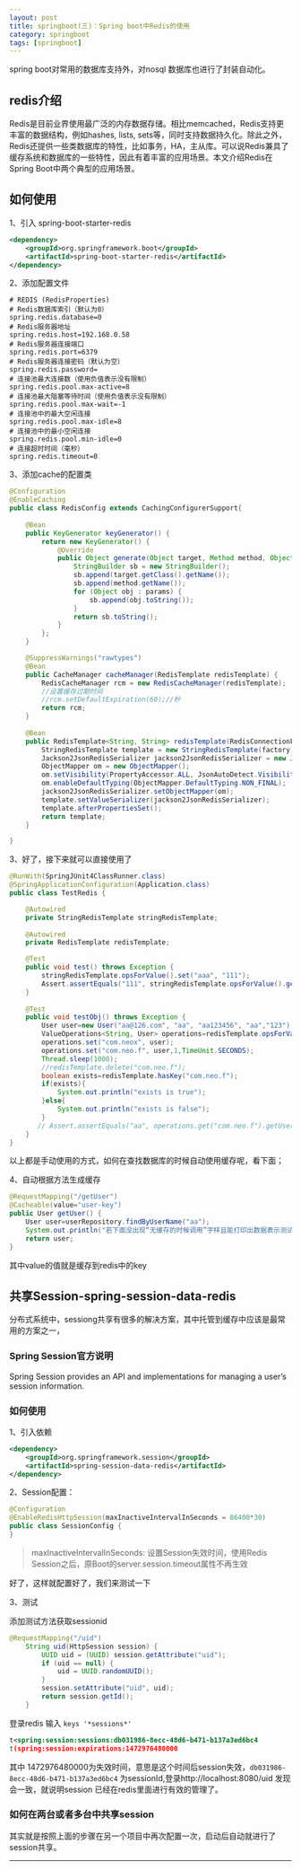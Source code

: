 ```yaml
---
layout: post
title: springboot(三)：Spring boot中Redis的使用
category: springboot
tags: [springboot]
---
```


spring boot对常用的数据库支持外，对nosql 数据库也进行了封装自动化。

## redis介绍

Redis是目前业界使用最广泛的内存数据存储。相比memcached，Redis支持更丰富的数据结构，例如hashes, lists, sets等，同时支持数据持久化。除此之外，Redis还提供一些类数据库的特性，比如事务，HA，主从库。可以说Redis兼具了缓存系统和数据库的一些特性，因此有着丰富的应用场景。本文介绍Redis在Spring Boot中两个典型的应用场景。

##  如何使用

1、引入 spring-boot-starter-redis

``` xml
<dependency>  
    <groupId>org.springframework.boot</groupId>  
    <artifactId>spring-boot-starter-redis</artifactId>  
</dependency>  
```

2、添加配置文件

``` properties
# REDIS (RedisProperties)
# Redis数据库索引（默认为0）
spring.redis.database=0  
# Redis服务器地址
spring.redis.host=192.168.0.58
# Redis服务器连接端口
spring.redis.port=6379  
# Redis服务器连接密码（默认为空）
spring.redis.password=  
# 连接池最大连接数（使用负值表示没有限制）
spring.redis.pool.max-active=8  
# 连接池最大阻塞等待时间（使用负值表示没有限制）
spring.redis.pool.max-wait=-1  
# 连接池中的最大空闲连接
spring.redis.pool.max-idle=8  
# 连接池中的最小空闲连接
spring.redis.pool.min-idle=0  
# 连接超时时间（毫秒）
spring.redis.timeout=0  
```

3、添加cache的配置类

``` java
@Configuration
@EnableCaching
public class RedisConfig extends CachingConfigurerSupport{
	
	@Bean
	public KeyGenerator keyGenerator() {
        return new KeyGenerator() {
            @Override
            public Object generate(Object target, Method method, Object... params) {
                StringBuilder sb = new StringBuilder();
                sb.append(target.getClass().getName());
                sb.append(method.getName());
                for (Object obj : params) {
                    sb.append(obj.toString());
                }
                return sb.toString();
            }
        };
    }

    @SuppressWarnings("rawtypes")
    @Bean
    public CacheManager cacheManager(RedisTemplate redisTemplate) {
        RedisCacheManager rcm = new RedisCacheManager(redisTemplate);
        //设置缓存过期时间
        //rcm.setDefaultExpiration(60);//秒
        return rcm;
    }
    
    @Bean
    public RedisTemplate<String, String> redisTemplate(RedisConnectionFactory factory) {
        StringRedisTemplate template = new StringRedisTemplate(factory);
        Jackson2JsonRedisSerializer jackson2JsonRedisSerializer = new Jackson2JsonRedisSerializer(Object.class);
        ObjectMapper om = new ObjectMapper();
        om.setVisibility(PropertyAccessor.ALL, JsonAutoDetect.Visibility.ANY);
        om.enableDefaultTyping(ObjectMapper.DefaultTyping.NON_FINAL);
        jackson2JsonRedisSerializer.setObjectMapper(om);
        template.setValueSerializer(jackson2JsonRedisSerializer);
        template.afterPropertiesSet();
        return template;
    }

}

``` 

3、好了，接下来就可以直接使用了

``` java
@RunWith(SpringJUnit4ClassRunner.class)
@SpringApplicationConfiguration(Application.class)
public class TestRedis {

    @Autowired
    private StringRedisTemplate stringRedisTemplate;
    
	@Autowired
	private RedisTemplate redisTemplate;

    @Test
    public void test() throws Exception {
        stringRedisTemplate.opsForValue().set("aaa", "111");
        Assert.assertEquals("111", stringRedisTemplate.opsForValue().get("aaa"));
    }
    
    @Test
    public void testObj() throws Exception {
        User user=new User("aa@126.com", "aa", "aa123456", "aa","123");
        ValueOperations<String, User> operations=redisTemplate.opsForValue();
        operations.set("com.neox", user);
        operations.set("com.neo.f", user,1,TimeUnit.SECONDS);
        Thread.sleep(1000);
        //redisTemplate.delete("com.neo.f");
        boolean exists=redisTemplate.hasKey("com.neo.f");
        if(exists){
        	System.out.println("exists is true");
        }else{
        	System.out.println("exists is false");
        }
       // Assert.assertEquals("aa", operations.get("com.neo.f").getUserName());
    }
}

```

以上都是手动使用的方式，如何在查找数据库的时候自动使用缓存呢，看下面；

4、自动根据方法生成缓存

``` java
@RequestMapping("/getUser")
@Cacheable(value="user-key")
public User getUser() {
    User user=userRepository.findByUserName("aa");
    System.out.println("若下面没出现“无缓存的时候调用”字样且能打印出数据表示测试成功");  
    return user;
}
```
其中value的值就是缓存到redis中的key


##  共享Session-spring-session-data-redis

分布式系统中，sessiong共享有很多的解决方案，其中托管到缓存中应该是最常用的方案之一， 

### Spring Session官方说明

Spring Session provides an API and implementations for managing a user’s session information.


### 如何使用

1、引入依赖

``` xml
<dependency>
    <groupId>org.springframework.session</groupId>
    <artifactId>spring-session-data-redis</artifactId>
</dependency>
```

2、Session配置：

``` java
@Configuration
@EnableRedisHttpSession(maxInactiveIntervalInSeconds = 86400*30)
public class SessionConfig {
}
```

> maxInactiveIntervalInSeconds: 设置Session失效时间，使用Redis Session之后，原Boot的server.session.timeout属性不再生效

好了，这样就配置好了，我们来测试一下


3、测试

添加测试方法获取sessionid

``` java
@RequestMapping("/uid")
    String uid(HttpSession session) {
        UUID uid = (UUID) session.getAttribute("uid");
        if (uid == null) {
            uid = UUID.randomUUID();
        }
        session.setAttribute("uid", uid);
        return session.getId();
    }
```

登录redis 输入 ``` keys '*sessions*' ``` 
``` xml
t<spring:session:sessions:db031986-8ecc-48d6-b471-b137a3ed6bc4
t(spring:session:expirations:1472976480000
```
其中 1472976480000为失效时间，意思是这个时间后session失效，``` db031986-8ecc-48d6-b471-b137a3ed6bc4 ``` 为sessionId,登录http://localhost:8080/uid 发现会一致，就说明session 已经在redis里面进行有效的管理了。


### 如何在两台或者多台中共享session

 其实就是按照上面的步骤在另一个项目中再次配置一次，启动后自动就进行了session共享。

-------------